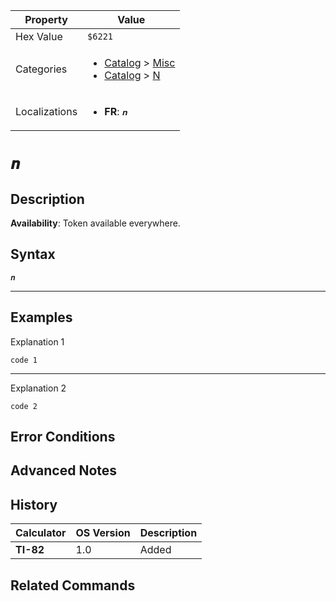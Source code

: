 | Property      | Value |
|---------------|-------|
| Hex Value     | `$6221`|
| Categories    | <ul><li>[Catalog](<../categories/Catalog.md>) > [Misc](<../categories/Catalog.md#Misc>)</li><li>[Catalog](<../categories/Catalog.md>) > [N](<../categories/Catalog.md#N>)</li></ul> |
| Localizations | <ul><li><b>FR</b>: `𝒏`</li></ul> |

# `𝒏`

## Description



<b>Availability</b>: Token available everywhere.

## Syntax
`𝒏`

<hr>

## Examples

Explanation 1
```ti-basic
code 1
```
---
Explanation 2
```ti-basic
code 2
```

## Error Conditions


## Advanced Notes


## History
| Calculator | OS Version | Description |
|------------|------------|-------------|
| <b>TI-82</b> | 1.0 | Added |

## Related Commands

